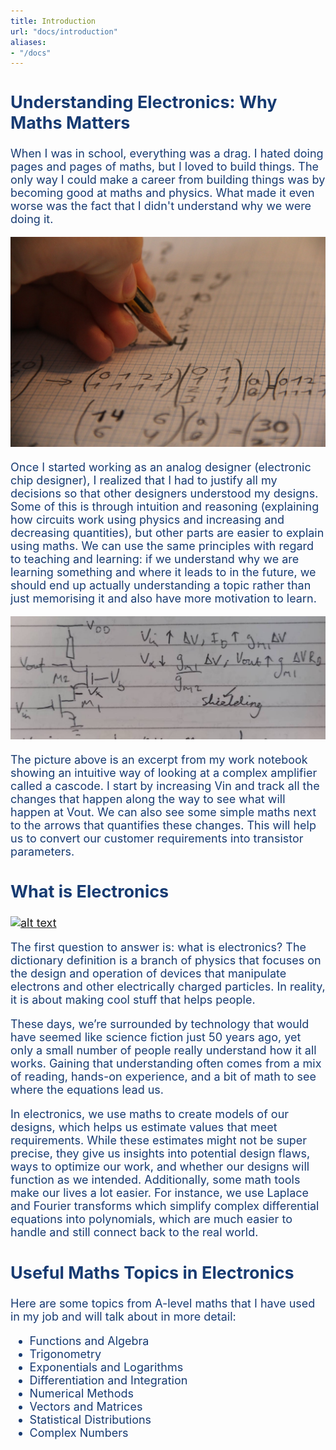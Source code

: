 ```yaml
---
title: Introduction
url: "docs/introduction"
aliases:
- "/docs"
---
```

<span style="color: #173B72; font-size: 18px;">
<h2 style="color: #173B72"> Understanding Electronics: Why Maths Matters </h2>
When I was in school, everything was a drag. I hated doing pages and pages of maths, but I loved to build things. The only way I could make a career from building things was by becoming good at maths and physics. What made it even worse was the fact that I didn't understand why we were doing it.

<!-- <img src="pagesofmaths.jpg" alt="Description of the image"> -->
[![alt text](pagesofmaths.jpg)]()

Once I started working as an analog designer (electronic chip designer), I realized that I had to justify all my decisions so that other designers understood my designs. Some of this is through intuition and reasoning (explaining how circuits work using physics and increasing and decreasing quantities), but other parts are easier to explain using maths. We can use the same principles with regard to teaching and learning: if we understand why we are learning something and where it leads to in the future, we should end up actually understanding a topic rather than just memorising it and also have more motivation to learn.

[![alt text](cascode.jpeg)]()

The picture above is an excerpt from my work notebook showing an intuitive way of looking at a complex amplifier called a cascode. I start by increasing Vin and track all the changes that happen along the way to see what will happen at Vout. We can also see some simple maths next to the arrows that quantifies these changes. This will help us to convert our customer requirements into transistor parameters.

<!-- <div style="background-color: #f0f0f0; padding: 15px; border-radius: 5px;"> -->
<h2 style="color: #173B72"> What is Electronics </h2>

[![alt text](/docs/circuitboard.jpg)]()

The first question to answer is: what is electronics? The dictionary definition is a branch of physics that focuses on the design and operation of devices that manipulate electrons and other electrically charged particles. In reality, it is about making cool stuff that helps people.

These days, we’re surrounded by technology that would have seemed like science fiction just 50 years ago, yet only a small number of people really understand how it all works. Gaining that understanding often comes from a mix of reading, hands-on experience, and a bit of math to see where the equations lead us.

In electronics, we use maths to create models of our designs, which helps us estimate values that meet requirements. While these estimates might not be super precise, they give us insights into potential design flaws, ways to optimize our work, and whether our designs will function as we intended. Additionally, some math tools make our lives a lot easier. For instance, we use Laplace and Fourier transforms which simplify complex differential equations into polynomials, which are much easier to handle and still connect back to the real world.
<!-- </div> -->

<h2 style="color: #173B72"> Useful Maths Topics in Electronics </h2>

Here are some topics from A-level maths that I have used in my job and will talk about in more detail:

- Functions and Algebra
- Trigonometry
- Exponentials and Logarithms
- Differentiation and Integration
- Numerical Methods
- Vectors and Matrices
- Statistical Distributions
- Complex Numbers

</span>

<!-- This is meant to help 16-18 year olds understand where schoolwork is actually useful in real life. The style should be informal, but clarity is key. -->
